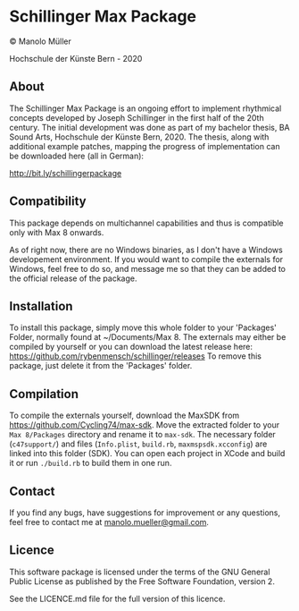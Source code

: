 # Schillinger Max Package

© Manolo Müller

Hochschule der Künste Bern - 2020

## About

The Schillinger Max Package is an ongoing effort to implement rhythmical concepts developed by Joseph Schillinger in the first half of the 20th century. The initial development was done as part of my bachelor thesis, BA Sound Arts, Hochschule der Künste Bern, 2020. The thesis, along with additional example patches, mapping the progress of implementation can be downloaded here (all in German):

<http://bit.ly/schillingerpackage>

## Compatibility

This package depends on multichannel capabilities and thus is compatible only with Max 8 onwards.

As of right now, there are no Windows binaries, as I don't have a Windows developement environment. If you would want to compile the externals for Windows, feel free to do so, and message me so that they can be added to the official release of the package.

## Installation

To install this package, simply move this whole folder to your 'Packages' Folder, normally found at ~/Documents/Max 8.
The externals may either be compiled by yourself or you can download the latest release here:
<https://github.com/rybenmensch/schillinger/releases>
To remove this package, just delete it from the 'Packages' folder.

## Compilation

To compile the externals yourself, download the MaxSDK from <https://github.com/Cycling74/max-sdk>. Move the extracted folder to your `Max 8/Packages` directory and rename it to `max-sdk`. The necessary folder (`c47support/`) and files (`Info.plist`, `build.rb`, `maxmspsdk.xcconfig`) are linked into this folder (SDK). You can open each project in XCode and build it or run `./build.rb` to build them in one run.

## Contact

If you find any bugs, have suggestions for improvement or any questions, feel free to contact me at manolo.mueller@gmail.com.

## Licence

This software package is licensed under the terms of the GNU General Public License as published by the Free Software Foundation, version 2.

See the LICENCE.md file for the full version of this licence.
